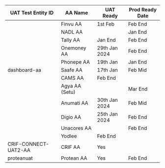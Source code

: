 | UAT Test Entity ID    | AA Name          | UAT Ready | Prod Ready Date |
|------------------|------------------|-----------|------------------|
|   | Finvu AA         | 1st Feb       | Feb End          |
|                  | NADL AA          |        | Jan End          |
|                  | Tally AA         |    Jan End       | Feb End          |
|                  | Onemoney AA      | 29th Jan 2024          | Feb End          |
|                  | Phonepe AA       | 19th Jan          | Jan End          |
|    dashboard-aa              | Saafe AA         |17th Jan           | Feb Mid          |
|                  | CAMS AA          | Feb End          |                  |
|                  | Agya AA (Setu)   |           |  Mar End                |
|                  | Anumati AA       |    30th Jan 2024    | Feb Mid          |
|                  | Digio AA         |  25th Jan 2024         | Feb End          |
|                  | Unacores AA      |           | Feb End          |
|                  | Yodlee           |   Feb End          |                | Mar End
|             CRIF-CONNECT-UAT2-AA     | CRIF AA          |      Yes     |                  |
|         proteanuat         | Protean AA       | Yes         | Feb End          |
